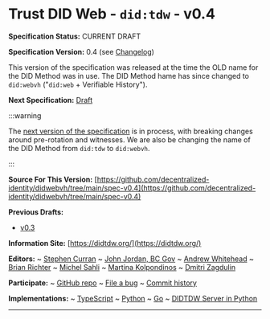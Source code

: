 Trust DID Web - `did:tdw` - v0.4
==================

**Specification Status:** CURRENT DRAFT

**Specification Version:** 0.4 (see [Changelog](#didtdw-version-changelog))

This version of the specification was released at the time the OLD name for the DID Method was in use. The DID Method hame has since changed to `did:webvh` ("`did:web` + Verifiable History").

**Next Specification:** [Draft](/next)

:::warning

The [next version of the specification](./next) is in process, with breaking
changes around pre-rotation and witnesses. We are also be changing the name of
the DID Method from `did:tdw` to `did:webvh`.

:::

**Source For This Version:**
  [https://github.com/decentralized-identity/didwebvh/tree/main/spec-v0.4](https://github.com/decentralized-identity/didwebvh/tree/main/spec-v0.4)

**Previous Drafts:**
- [v0.3](/v0.3)

**Information Site:**
  [https://didtdw.org/](https://didtdw.org/)

**Editors:**
~ [Stephen Curran](https://github.com/swcurran)
~ [John Jordan, BC Gov](https://github.com/jljordan42)
~ [Andrew Whitehead](https://github.com/andrewwhitehead)
~ [Brian Richter](https://github.com/brianorwhatever)
~ [Michel Sahli](https://github.com/bj-ms)
~ [Martina Kolpondinos](https://github.com/martipos)
~ [Dmitri Zagdulin](https://github.com/dmitrizagidulin)

**Participate:**
~ [GitHub repo](https://github.com/decentralized-identity/didwebvh)
~ [File a bug](https://github.com/decentralized-identity/didwebvh/issues)
~ [Commit history](https://github.com/decentralized-identity/didwebvh/commits/main)

**Implementations:**
~ [TypeScript]
~ [Python]
~ [Go]
~ [DIDTDW Server in Python]

[TypeScript]: https://github.com/decentralized-identity/trustdidweb-ts
[Python]: https://github.com/decentralized-identity/trustdidweb-py
[Go]: https://github.com/nuts-foundation/trustdidweb-go
[DIDTDW Server in Python]: https://github.com/decentralized-identity/trustdidweb-server-py

------------------------------------
